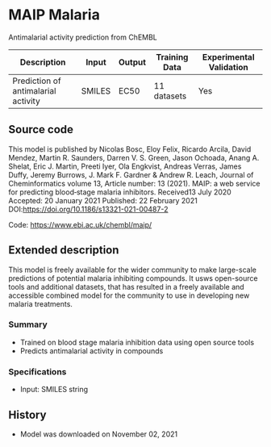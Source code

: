 # MAIP Malaria

Antimalarial activity prediction from ChEMBL

| Description | Input  | Output  | Training Data | Experimental Validation |
| ------- | --- | --- | --- | --- |
| Prediction of antimalarial activity | SMILES | EC50 | 11 datasets | Yes |

## Source code
This model is published by Nicolas Bosc, Eloy Felix, Ricardo Arcila, David Mendez, Martin R. Saunders, Darren V. S. Green, Jason Ochoada, Anang A. Shelat, Eric J. Martin, Preeti Iyer, Ola Engkvist, Andreas Verras, James Duffy, Jeremy Burrows, J. Mark F. Gardner & Andrew R. Leach, Journal of Cheminformatics volume 13, Article number: 13 (2021). MAIP: a web service for predicting blood‐stage malaria inhibitors. Received13 July 2020 Accepted: 20 January 2021 Published: 22 February 2021 DOI:https://doi.org/10.1186/s13321-021-00487-2

Code: https://www.ebi.ac.uk/chembl/maip/

## Extended description 
This model is freely available for the wider community to make large-scale predictions of potential malaria inhibiting compounds. It usws open-source tools and additional datasets, that has resulted in a freely available and accessible combined model for the community to use in developing new malaria treatments. 

### Summary
- Trained on blood stage malaria inhibition data using open source tools
- Predicts antimalarial activity in compounds

### Specifications
- Input: SMILES string

## History
- Model was downloaded on November 02, 2021 

